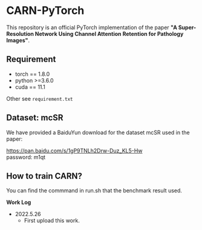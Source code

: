 # CARN-PyTorch

This repository is an official PyTorch implementation of the paper **"A Super-Resolution Network Using Channel Attention Retention for Pathology Images"**.

## Requirement
* torch == 1.8.0
* python >=3.6.0
* cuda == 11.1

Other see `requirement.txt`

## Dataset: mcSR

We have provided a BaiduYun download for the dataset mcSR used in the paper:

https://pan.baidu.com/s/1gP9TNLh2Drw-Duz_KL5-Hw  
password: m1qt

## How to train CARN?

You can find the commmand in run.sh that the benchmark result used.

**Work Log**

* 2022.5.26
  * First upload this work. 
